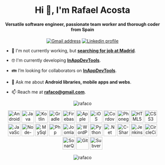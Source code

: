 <h1 align="center">Hi 👋, I'm Rafael Acosta</h1>
<h4 align="center">Versatile software engineer, passionate team worker and thorough coder from Spain</h4>

<p align="center">   
   <a href="mailto:rafaco@gmail.com" target="blank"><img align="center" src="https://img.shields.io/badge/gmail-%23D14836.svg?&style=for-the-badge&logo=gmail&logoColor=white" alt="Gmail address" /></a>
   <a href="https://linkedin.com/in/rafaco" target="blank"><img align="center" src="https://img.shields.io/badge/linkedin-%230077B5.svg?&style=for-the-badge&logo=linkedin&logoColor=white" alt="Linkedin profile" /></a>
</p>

- :necktie: I'm not currently working, but [**searching for job at Madrid**](https://linkedin.com/in/rafaco).

- :nerd_face: I'm currently developing [**InAppDevTools**](https://github.com/rafaco/InAppDevTools).

- :family: I’m looking for collaborators on [**InAppDevTools**](https://github.com/rafaco/InAppDevTools).

- 💬 Ask me about **Android libraries, mobile apps and webs**.

- 📫 Reach me at [**rafaco@gmail.com**](mailto:rafaco@gmail.com).


<p align="center">
   <img src="https://github-readme-stats.vercel.app/api?username=rafaco&show_icons=true" alt="rafaco" />
   <!--<img src="https://github-readme-stats.vercel.app/api/top-langs/?username=rafaco&layout=compact&hide=html" alt="rafaco" /> -->
</p>

<p align="center">
   <img src="https://cdn.svgporn.com/logos/android-icon.svg" alt="Android" width="40" height="40"/>
   <img src="https://cdn.svgporn.com/logos/java.svg" alt="Java" width="40" height="40"/>
   <img src="https://cdn.svgporn.com/logos/kotlin.svg" alt="Kotlin" width="40" height="40"/>
   <img src="https://cdn.svgporn.com/logos/gradle.svg" alt="Gradle" width="40" height="40"/>
   <img src="https://cdn.svgporn.com/logos/firebase.svg" alt="Firebase" width="40" height="40"/>
   <img src="https://cdn.svgporn.com/logos/apple.svg" alt="Apple" width="40" height="40"/>
   <img src="https://cdn.svgporn.com/logos/ios.svg" alt="iOS" width="40" height="40"/>
   <img src="https://cdn.svgporn.com/logos/cordova.svg" alt="Cordova" width="40" height="40"/>
   <img src="https://cdn.svgporn.com/logos/phonegap.svg" alt="Phonegap" width="40" height="40"/>
   <img src="https://cdn.svgporn.com/logos/html-5.svg" alt="HTML5" width="40" height="40"/>
   <img src="https://cdn.svgporn.com/logos/css-3.svg" alt="CSS3" width="40" height="40"/>
   <img src="https://cdn.svgporn.com/logos/javascript.svg" alt="JavaScript" width="40" height="40"/>
   <img src="https://cdn.svgporn.com/logos/nodejs.svg" alt="Node-JS" width="40" height="40"/>
   <img src="https://cdn.svgporn.com/logos/mysql.svg" alt="MySql" width="40" height="40"/>
   <img src="https://cdn.svgporn.com/logos/php.svg" alt="Php" width="40" height="40"/>
   <img src="https://cdn.svgporn.com/logos/joomla.svg" alt="Joomla" width="40" height="40"/>
   <img src="https://cdn.svgporn.com/logos/wordpress.svg" alt="WordPress" width="40" height="40"/>
   <img src="https://cdn.svgporn.com/logos/python.svg" alt="Python" width="40" height="40"/>
   <img src="https://cdn.svgporn.com/logos/dotnet.svg" alt=".Net" width="40" height="40"/>
   <img src="https://cdn.svgporn.com/logos/c-sharp.svg" alt="C-Sharp" width="40" height="40"/>
   <img src="https://cdn.svgporn.com/logos/jenkins.svg" alt="Jenkins" width="40" height="40"/>
   <img src="https://cdn.svgporn.com/logos/circleci.svg" alt="CircleCi" width="40" height="40"/>
   <img src="https://cdn.svgporn.com/logos/sonarqube.svg" alt="SonarQube" width="40" height="40"/>
   <img src="https://cdn.svgporn.com/logos/git.svg" alt="Git" width="40" height="40"/>
   <img src="https://cdn.svgporn.com/logos/subversion.svg" alt="Subversion" width="40" height="40"/>
</p>

<p align="center">
   <img src="https://komarev.com/ghpvc/?username=rafaco" alt="rafaco" />
</p>
